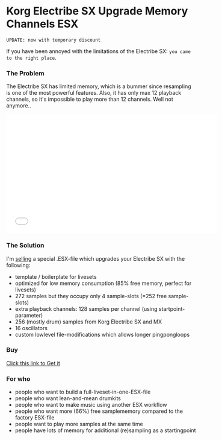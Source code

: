Korg Electribe SX Upgrade Memory Channels ESX
=============================================

`UPDATE: now with temporary discount`

If you have been annoyed with the limitations of the Electribe SX: `you came to the right place`.

### The Problem ###

The Electribe SX has limited memory, which is a bummer since resampling is one of the most powerful features.
Also, it has only max 12 playback channels, so it's impossible to play more than 12 channels.
Well not anymore..

<iframe width="560" height="315" src="//www.youtube.com/embed/153GhrTaFec" frameborder="0" allowfullscreen></iframe>

### The Solution ###

I'm [selling](https://gumroad.com/l/pBHE/social) a special .ESX-file which upgrades your Electribe SX with the following:

* template / boilerplate for livesets
* optimized for low memory consumption (85% free memory, perfect for livesets)
* 272 samples but they occupy only 4 sample-slots (=252 free sample-slots)
* extra playback channels: 128 samples per channel (using startpoint-parameter)
* 256 (mostly drum) samples from Korg Electribe SX and MX
* 16 oscillators
* custom lowlevel file-modifications which allows longer pingpongloops

### Buy ###

[Click this link to Get it](https://gumroad.com/l/pBHE/social)

### For who ###

* people who want to build a full-liveset-in-one-ESX-file
* people who want lean-and-mean drumkits
* people who want to make music using another ESX workflow
* people who want more (66%) free samplememory compared to the factory ESX-file
* people want to play more samples at the same time
* people have lots of memory for additional (re)sampling as a startingpoint
